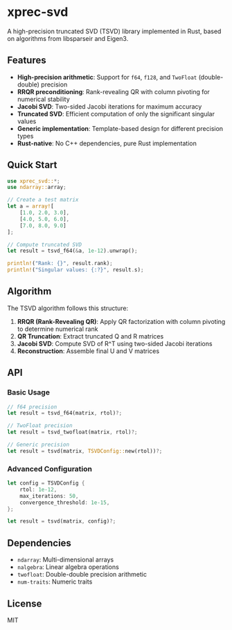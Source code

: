 # xprec-svd

A high-precision truncated SVD (TSVD) library implemented in Rust, based on algorithms from libsparseir and Eigen3.

## Features

- **High-precision arithmetic**: Support for `f64`, `f128`, and `TwoFloat` (double-double) precision
- **RRQR preconditioning**: Rank-revealing QR with column pivoting for numerical stability
- **Jacobi SVD**: Two-sided Jacobi iterations for maximum accuracy
- **Truncated SVD**: Efficient computation of only the significant singular values
- **Generic implementation**: Template-based design for different precision types
- **Rust-native**: No C++ dependencies, pure Rust implementation

## Quick Start

```rust
use xprec_svd::*;
use ndarray::array;

// Create a test matrix
let a = array![
    [1.0, 2.0, 3.0],
    [4.0, 5.0, 6.0],
    [7.0, 8.0, 9.0]
];

// Compute truncated SVD
let result = tsvd_f64(&a, 1e-12).unwrap();

println!("Rank: {}", result.rank);
println!("Singular values: {:?}", result.s);
```

## Algorithm

The TSVD algorithm follows this structure:

1. **RRQR (Rank-Revealing QR)**: Apply QR factorization with column pivoting to determine numerical rank
2. **QR Truncation**: Extract truncated Q and R matrices
3. **Jacobi SVD**: Compute SVD of R^T using two-sided Jacobi iterations
4. **Reconstruction**: Assemble final U and V matrices

## API

### Basic Usage

```rust
// f64 precision
let result = tsvd_f64(matrix, rtol)?;

// TwoFloat precision
let result = tsvd_twofloat(matrix, rtol)?;

// Generic precision
let result = tsvd(matrix, TSVDConfig::new(rtol))?;
```

### Advanced Configuration

```rust
let config = TSVDConfig {
    rtol: 1e-12,
    max_iterations: 50,
    convergence_threshold: 1e-15,
};

let result = tsvd(matrix, config)?;
```

## Dependencies

- `ndarray`: Multi-dimensional arrays
- `nalgebra`: Linear algebra operations
- `twofloat`: Double-double precision arithmetic
- `num-traits`: Numeric traits

## License

MIT
